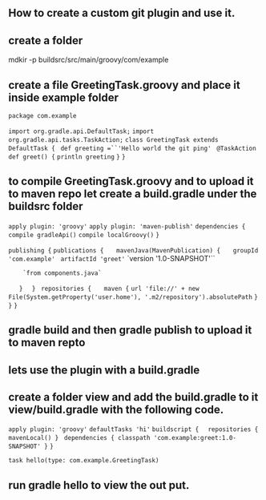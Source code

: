 ## How to create a custom git plugin and use it.

## create a folder
mdkir -p buildsrc/src/main/groovy/com/example


## create a file GreetingTask.groovy and place it inside example folder

`package com.example`

`import org.gradle.api.DefaultTask;`
`import org.gradle.api.tasks.TaskAction;`
`class GreetingTask extends DefaultTask {`
 ` def greeting =``'Hello world the git ping'`
  ` @TaskAction`
   ` def greet() {`
	`println greeting`
    `}`
`}`

## to compile GreetingTask.groovy and to upload it to maven repo let create a build.gradle under the buildsrc folder

`apply plugin: 'groovy'`
`apply plugin: 'maven-publish'`
`dependencies {`
  `compile gradleApi()`
    `compile localGroovy()`
`}`

`publishing {`
    `publications {`
`	mavenJava(MavenPublication) {`
	 `   groupId 'com.example'`
	   ` artifactId 'greet'`
	   `version '1.0-SNAPSHOT'``

	    `from components.java`
`	}`
  `  }`
   ` repositories {`
`	maven {`
	    `url 'file://' + new File(System.getProperty('user.home'), '.m2/repository').absolutePath`
	`}`
 `   }`
`}`


## gradle build and then gradle publish to upload it to maven repto


## lets use the plugin with a build.gradle
## create a folder view and add the build.gradle to it view/build.gradle with the following code.

`apply plugin: 'groovy'`
`defaultTasks 'hi'`
`buildscript {`
  `  repositories { mavenLocal() }`
   ` dependencies { classpath 'com.example:greet:1.0-SNAPSHOT' }`
`}`

`task hello(type: com.example.GreetingTask)`

## run gradle hello to view the out put.



